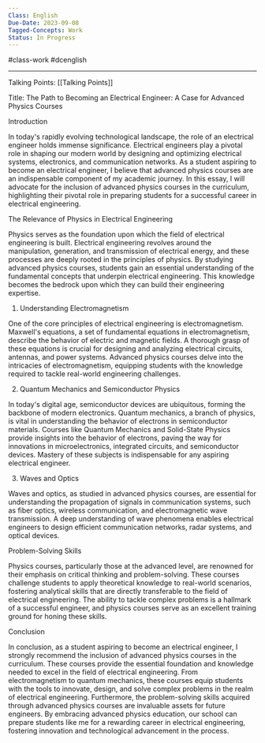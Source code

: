```yaml
---
Class: English
Due-Date: 2023-09-08
Tagged-Concepts: Work
Status: In Progress
---
```

#class-work #dcenglish 

---


Talking Points: [[Talking Points]]



Title: The Path to Becoming an Electrical Engineer: A Case for Advanced Physics Courses

Introduction

In today's rapidly evolving technological landscape, the role of an electrical engineer holds immense significance. Electrical engineers play a pivotal role in shaping our modern world by designing and optimizing electrical systems, electronics, and communication networks. As a student aspiring to become an electrical engineer, I believe that advanced physics courses are an indispensable component of my academic journey. In this essay, I will advocate for the inclusion of advanced physics courses in the curriculum, highlighting their pivotal role in preparing students for a successful career in electrical engineering.

The Relevance of Physics in Electrical Engineering

Physics serves as the foundation upon which the field of electrical engineering is built. Electrical engineering revolves around the manipulation, generation, and transmission of electrical energy, and these processes are deeply rooted in the principles of physics. By studying advanced physics courses, students gain an essential understanding of the fundamental concepts that underpin electrical engineering. This knowledge becomes the bedrock upon which they can build their engineering expertise.

1. Understanding Electromagnetism

One of the core principles of electrical engineering is electromagnetism. Maxwell's equations, a set of fundamental equations in electromagnetism, describe the behavior of electric and magnetic fields. A thorough grasp of these equations is crucial for designing and analyzing electrical circuits, antennas, and power systems. Advanced physics courses delve into the intricacies of electromagnetism, equipping students with the knowledge required to tackle real-world engineering challenges.

2. Quantum Mechanics and Semiconductor Physics

In today's digital age, semiconductor devices are ubiquitous, forming the backbone of modern electronics. Quantum mechanics, a branch of physics, is vital in understanding the behavior of electrons in semiconductor materials. Courses like Quantum Mechanics and Solid-State Physics provide insights into the behavior of electrons, paving the way for innovations in microelectronics, integrated circuits, and semiconductor devices. Mastery of these subjects is indispensable for any aspiring electrical engineer.

3. Waves and Optics

Waves and optics, as studied in advanced physics courses, are essential for understanding the propagation of signals in communication systems, such as fiber optics, wireless communication, and electromagnetic wave transmission. A deep understanding of wave phenomena enables electrical engineers to design efficient communication networks, radar systems, and optical devices.

Problem-Solving Skills

Physics courses, particularly those at the advanced level, are renowned for their emphasis on critical thinking and problem-solving. These courses challenge students to apply theoretical knowledge to real-world scenarios, fostering analytical skills that are directly transferable to the field of electrical engineering. The ability to tackle complex problems is a hallmark of a successful engineer, and physics courses serve as an excellent training ground for honing these skills.

Conclusion

In conclusion, as a student aspiring to become an electrical engineer, I strongly recommend the inclusion of advanced physics courses in the curriculum. These courses provide the essential foundation and knowledge needed to excel in the field of electrical engineering. From electromagnetism to quantum mechanics, these courses equip students with the tools to innovate, design, and solve complex problems in the realm of electrical engineering. Furthermore, the problem-solving skills acquired through advanced physics courses are invaluable assets for future engineers. By embracing advanced physics education, our school can prepare students like me for a rewarding career in electrical engineering, fostering innovation and technological advancement in the process.